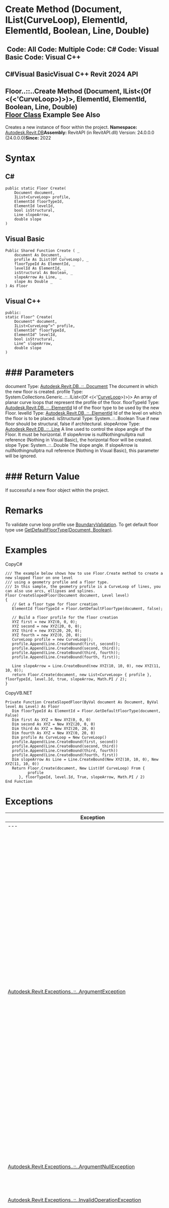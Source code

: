 # Create Method (Document, IList(CurveLoop), ElementId, ElementId, Boolean, Line, Double)

﻿
 Code: All Code: Multiple Code: C# Code: Visual Basic Code: Visual C++   
---  
C#Visual BasicVisual C++
Revit 2024 API  
---  
Floor..::..Create Method (Document, IList<(Of <(<'CurveLoop>)>)>, ElementId, ElementId, Boolean, Line, Double)  
[Floor Class](96cc6685-003d-ff90-1c5b-c25a4830f0f7.md "Floor Class") Example See Also  
---  
Creates a new instance of floor within the project. 
**Namespace:** [Autodesk.Revit.DB](87546ba7-461b-c646-cbb1-2cb8f5bff8b2.md "Autodesk.Revit.DB Namespace")**Assembly:** RevitAPI (in RevitAPI.dll) Version: 24.0.0.0 (24.0.0.0)**Since:** 2022 
# Syntax
C#  
---  
```text
public static Floor Create(
	Document document,
	IList<CurveLoop> profile,
	ElementId floorTypeId,
	ElementId levelId,
	bool isStructural,
	Line slopeArrow,
	double slope
)
```
  
Visual Basic  
---  
```text
Public Shared Function Create ( _
	document As Document, _
	profile As IList(Of CurveLoop), _
	floorTypeId As ElementId, _
	levelId As ElementId, _
	isStructural As Boolean, _
	slopeArrow As Line, _
	slope As Double _
) As Floor
```
  
Visual C++  
---  
```text
public:
static Floor^ Create(
	Document^ document, 
	IList<CurveLoop^>^ profile, 
	ElementId^ floorTypeId, 
	ElementId^ levelId, 
	bool isStructural, 
	Line^ slopeArrow, 
	double slope
)
```
  
# ### Parameters
document
    Type: [Autodesk.Revit.DB..::..Document](db03274b-a107-aa32-9034-f3e0df4bb1ec.md "Document Class") The document in which the new floor is created. 
profile
    Type: System.Collections.Generic..::..IList<(Of <(<'[CurveLoop](84824924-cb89-9e20-de6e-3461f429dfd6.md "CurveLoop Class")>)>)> An array of planar curve loops that represent the profile of the floor. 
floorTypeId
    Type: [Autodesk.Revit.DB..::..ElementId](44f3f7b1-3229-3404-93c9-dc5e70337dd6.md "ElementId Class") Id of the floor type to be used by the new Floor. 
levelId
    Type: [Autodesk.Revit.DB..::..ElementId](44f3f7b1-3229-3404-93c9-dc5e70337dd6.md "ElementId Class") Id of the level on which the floor is to be placed. 
isStructural
    Type: System..::..Boolean True if new floor should be structural, false if architectural. 
slopeArrow
    Type: [Autodesk.Revit.DB..::..Line](e7329450-434a-918b-661c-65e15e0585a5.md "Line Class") A line used to control the slope angle of the Floor. It must be horizontal. If slopeArrow is nullNothingnullptra null reference (Nothing in Visual Basic), the horizontal floor will be created. 
slope
    Type: System..::..Double The slope angle. If slopeArrow is nullNothingnullptra null reference (Nothing in Visual Basic), this parameter will be ignored. 
# ### Return Value
If successful a new floor object within the project. 
# Remarks
To validate curve loop profile use [BoundaryValidation](82d6e0c5-f102-ce90-9521-3c2e74fbd495.md "BoundaryValidation Class"). To get default floor type use [GetDefaultFloorType(Document, Boolean)](3eebff6a-ccfa-d4ab-fcf8-239d4d2ec8de.md "GetDefaultFloorType Method"). 
# Examples
CopyC#
```text
/// The example below shows how to use Floor.Create method to create a new slopped floor on one level 
/// using a geometry profile and a floor type. 
/// In this sample, the geometry profile is a CurveLoop of lines, you can also use arcs, ellipses and splines.
Floor CreateSlopedFloor(Document document, Level level)
{
   // Get a floor type for floor creation
   ElementId floorTypeId = Floor.GetDefaultFloorType(document, false);

   // Build a floor profile for the floor creation
   XYZ first = new XYZ(0, 0, 0);
   XYZ second = new XYZ(20, 0, 0);
   XYZ third = new XYZ(20, 20, 0);
   XYZ fourth = new XYZ(0, 20, 0);
   CurveLoop profile = new CurveLoop();
   profile.Append(Line.CreateBound(first, second));
   profile.Append(Line.CreateBound(second, third));
   profile.Append(Line.CreateBound(third, fourth));
   profile.Append(Line.CreateBound(fourth, first));

   Line slopeArrow = Line.CreateBound(new XYZ(10, 10, 0), new XYZ(11, 10, 0));
   return Floor.Create(document, new List<CurveLoop> { profile }, floorTypeId, level.Id, true, slopeArrow, Math.PI / 2);
}
```

CopyVB.NET
```text
Private Function CreateSlopedFloor(ByVal document As Document, ByVal level As Level) As Floor
   Dim floorTypeId As ElementId = Floor.GetDefaultFloorType(document, False)
   Dim first As XYZ = New XYZ(0, 0, 0)
   Dim second As XYZ = New XYZ(20, 0, 0)
   Dim third As XYZ = New XYZ(20, 20, 0)
   Dim fourth As XYZ = New XYZ(0, 20, 0)
   Dim profile As CurveLoop = New CurveLoop()
   profile.Append(Line.CreateBound(first, second))
   profile.Append(Line.CreateBound(second, third))
   profile.Append(Line.CreateBound(third, fourth))
   profile.Append(Line.CreateBound(fourth, first))
   Dim slopeArrow As Line = Line.CreateBound(New XYZ(10, 10, 0), New XYZ(11, 10, 0))
   Return Floor.Create(document, New List(Of CurveLoop) From {
          profile
      }, floorTypeId, level.Id, True, slopeArrow, Math.PI / 2)
End Function
```

# Exceptions
| Exception | Condition |
| --- | --- |
| --- | --- |
| [Autodesk.Revit.Exceptions..::..ArgumentException](2e6e4206-97a8-dd4b-df5d-4269f4bb6088.md "ArgumentException Class") | The ElementId levelId is not a Level. -or- The floorTypeId does not correspond to a FloorType. -or- The input curve loops cannot compose a valid boundary, that means: the "curveLoops" collection is empty; or some curve loops intersect with each other; or each curve loop is not closed individually; or each curve loop is not planar; or each curve loop is not in a plane parallel to the horizontal(XY) plane; or input curves contain at least one helical curve. -or- The slopeArrow must be a horizontal line. -or- Input curves build invalid sketch. -or- Failed to create curve elements. |
| [Autodesk.Revit.Exceptions..::..ArgumentNullException](631e1424-60f4-929b-4e52-dda9dcd26316.md "ArgumentNullException Class") | A non-optional argument was null |
| [Autodesk.Revit.Exceptions..::..InvalidOperationException](9e715f03-3884-e539-4dd6-8d7545733adc.md "InvalidOperationException Class") | Cannot generate a sketch. -or- Failed to create new element. |
| [Autodesk.Revit.Exceptions..::..ModificationForbiddenException](53205486-5917-7c33-8e67-e362106ddc97.md "ModificationForbiddenException Class") | The document is in failure mode: an operation has failed, and Revit requires the user to either cancel the operation or fix the problem (usually by deleting certain elements). -or- The document is being loaded, or is in the midst of another sensitive process. |
| [Autodesk.Revit.Exceptions..::..ModificationOutsideTransactionException](8f025460-c283-ea99-aa8a-5a36e11528f4.md "ModificationOutsideTransactionException Class") | The document has no open transaction. |

# See Also
[Floor Class](96cc6685-003d-ff90-1c5b-c25a4830f0f7.md "Floor Class")
[Create Overload](f60f6833-9511-844f-2411-a7cb5da34bb8.md "Create Method")
[Autodesk.Revit.DB Namespace](87546ba7-461b-c646-cbb1-2cb8f5bff8b2.md "Autodesk.Revit.DB Namespace")
Send comments on this topic to [Autodesk](mailto:revitapifeedback%40autodesk.com?Subject=Revit 2024 API)